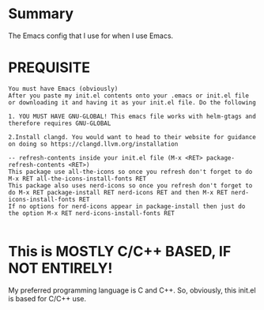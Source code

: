 # Summary
The Emacs config that I use for when I use Emacs.

# PREQUISITE
```
You must have Emacs (obviously)
After you paste my init.el contents onto your .emacs or init.el file or downloading it and having it as your init.el file. Do the following

1. YOU MUST HAVE GNU-GLOBAL! This emacs file works with helm-gtags and therefore requires GNU-GLOBAL

2.Install clangd. You would want to head to their website for guidance on doing so https://clangd.llvm.org/installation

-- refresh-contents inside your init.el file (M-x <RET> package-refresh-contents <RET>)
This package use all-the-icons so once you refresh don't forget to do M-x RET all-the-icons-install-fonts RET
This package also uses nerd-icons so once you refresh don't forget to do M-x RET package-install RET nerd-icons RET and then M-x RET nerd-icons-install-fonts RET
If no options for nerd-icons appear in package-install then just do the option M-x RET nerd-icons-install-fonts RET
  
```
# This is MOSTLY C/C++ BASED, IF NOT ENTIRELY!
My preferred programming language is C and C++. So, obviously, this init.el is based for C/C++ use.
